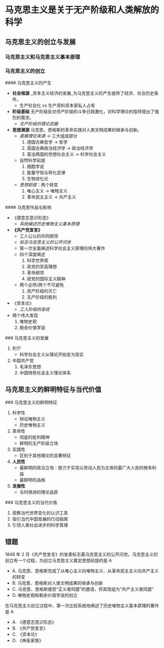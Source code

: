 # 马克思主义是关于无产阶级和人类解放的科学

## 马克思主义的创立与发展

### 马克思主义和马克思主义基本原理

### 马克思主义的创立

<fc>
#### 马克思主义的产生

* <c1> **社会根源** _资本主义经济的发展_为马克思主义的产生提供了经济、社会历史条件。</c1>
  + 生产社会化 vs 生产资料资本家私人占有
* <c1> **阶级基础** 无产阶级反对资产阶级的斗争日趋激化，对科学理论的指导提出了强烈的需求。</c1>
  + _无产阶级的理论武器_
* <c1> **思想渊源** 马克思、恩格斯的革命实践对人类文明成果的继承与创新。</c1>
  + _直接理论来源_            -> 三大组成部分
    1. 德国古典哲学           -> 哲学
    2. 英国古典政治经济学     -> 政治经济学
    3. 英法两国的空想社会主义 -> 科学社会主义
  + 自然科学前提
    1. 细胞学说
    2. 能量守恒与转化定律
    3. 生物进化论
  + _思想前提_：两个转变
    1. 唯心主义     -> 唯物主义
    2. 革命民主主义 -> 共产主义
</fc>

<fc>
#### 马克思作品与影响

* <c1>《德意志意识形态》</c1>
  + _<c2>系统阐述历史唯物主义基本原理</c2>_
* <c1> **《共产党宣言》**</c1>
  + 工人公认的共同纲领
  + _标志<c2>马克思主义的公开问世</c2>_
  + 第一次全面阐述科学社会主义原理的伟大著作
  + 四个深度阐述
    1. 科学世界观
    2. 政党的崇高理想
    3. 革命纲领
    4. 政党的国际主义精神
  + 两个必然/两个不可避免
    1. 资产阶级的灭亡
    2. 无产阶级的胜利
* <c1>《资本论》</c1>
  + _<c2>工人阶级的圣经</c2>_
* 两个伟大发现
  1. 唯物史观
  2. 剩余价值学说
</fc>

<fc>
### 马克思主义的发展

1. 列宁
   - <c1>科学社会主义从理论开始变为现实</c1>
2. 中国共产党
   1. 毛泽东思想
   2. <c2>中国特色社会主义理论体系</c2>
</fc>

## 马克思主义的鲜明特征与当代价值

<fc>
### 马克思主义的鲜明特征

1. <c1>科学性</c1>
   + 辩证唯物主义
   + 历史唯物主义
2. <c1>革命性</c1>
   + 彻底的批判精神
   + 鲜明的无产阶级立场
3. <c1>实践性</c1>
   + 区别于其他理论的显著特征
4. <c1> **人民性**</c1>
   + 最鲜明的政治立场：致力于实现以劳动人民为主体的最广大人民的根本利益
   + 最鲜明的品格
5. <c1> **发展性**</c1>
   + 与时俱进的理论品质
</fc>

<fc>
### 马克思主义的当代价值

1. <c1>观察当代世界变化的认识工具</c1>
2. <c1>指引当代中国发展的行动指南</c1>
3. <c1>引领人类社会进步的科学真理</c1>
</fc>

## 错题

<fc>
1848 年 2 月《共产党宣言》的发表标志着马克思主义的公开问世。马克思主义的创立有一个过程，为创立马克思主义奠定思想前提的是<c1> A </c1>

* A. 马克思、恩格斯完成了从唯心主义向唯物主义、从革命民主主义向共产主义的转变
* B. 马克思、恩格斯对人类文明成果的继承与创新
* C. 马克思、恩格斯接受“正义者同盟”的邀请，将其改组为“共产主义者同盟”
* D. 唯物史观和剩余价值学说的创立
</fc>

<fc>
在马克思主义创立过程中，第一次比较系统地阐述了历史唯物主义基本原理的著作是<c1> A </c1>

* A. 《德意志意识形态》
* B. 《共产党宣言》
* C. 《资本论》
* D. 《神圣家族》
</fc>
